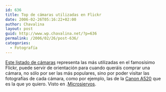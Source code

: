 ```yaml
---
id: 636
title: Top de cámaras utilizadas en Flickr
date: 2006-02-26T05:16:22+02:00
author: Chavalina
layout: post
guid: http://www.wp.chavalina.net/?p=636
permalink: /2006/02/26/post-636/
categories:
  - Fotografía
---
```

<a href="http://flagrantdisregard.com/flickr/topcameras.php" target="_blank">Este listado de cámaras</a> representa las más utilizadas en el famos&iacute;simo Flickr, puede servir de orientaci&oacute;n para cuando queráis comprar una cámara, no s&oacute;lo por ser las más populares, sino por poder visitar las fotograf&iacute;as de cada cámara, como por ejemplo, las de la <a href="http://www.flickr.com/photos/tags/a520" target="_blank">Canon A520</a> que es la que yo quiero. Visto en .<a href="http://www.microsiervos.com/archivo/internet/top-100-camaras-flickr.html" target="_blank">Microsiervos</a>.